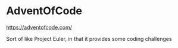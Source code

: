 # AdventOfCode
https://adventofcode.com/

Sort of like Project Euler, in that it provides some coding challenges
